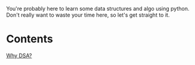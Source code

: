 You're probably here to learn some data structures and algo using python.\
Don't really want to waste your time here, so let's get straight to it.

# Contents
[Why DSA?](https://github.com/charanravi-online/Python-DSA/blob/main/WhyDSA.md)

